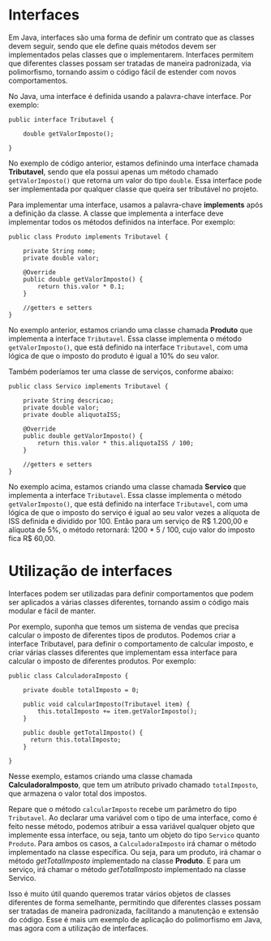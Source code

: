 # Interfaces

Em Java, interfaces são uma forma de definir um contrato que as classes devem seguir, sendo que ele define quais métodos devem ser implementados pelas classes que o implementarem. Interfaces permitem que diferentes classes possam ser tratadas de maneira padronizada, via polimorfismo, tornando assim o código fácil de estender com novos comportamentos.

No Java, uma interface é definida usando a palavra-chave interface. Por exemplo:
```
public interface Tributavel {

    double getValorImposto();

}
```
No exemplo de código anterior, estamos definindo uma interface chamada <b>Tributavel</b>, sendo que ela possui apenas um método chamado `getValorImposto()` que retorna um valor do tipo `double`. Essa interface pode ser implementada por qualquer classe que queira ser tributável no projeto.

Para implementar uma interface, usamos a palavra-chave <b>implements</b> após a definição da classe. A classe que implementa a interface deve implementar todos os métodos definidos na interface. Por exemplo:

```
public class Produto implements Tributavel {

    private String nome;
    private double valor;

    @Override
    public double getValorImposto() {
        return this.valor * 0.1;
    }

    //getters e setters
}
```

No exemplo anterior, estamos criando uma classe chamada <b>Produto</b> que implementa a interface `Tributavel`. Essa classe implementa o método `getValorImposto()`, que está definido na interface `Tributavel`, com uma lógica de que o imposto do produto é igual a 10% do seu valor.

Também poderíamos ter uma classe de serviços, conforme abaixo:


```
public class Servico implements Tributavel {

    private String descricao;
    private double valor;
    private double aliquotaISS;

    @Override
    public double getValorImposto() {
        return this.valor * this.aliquotaISS / 100;
    }

    //getters e setters
}
```
No exemplo acima, estamos criando uma classe chamada <b>Servico</b> que implementa a interface `Tributavel`. Essa classe implementa o método `getValorImposto()`, que está definido na interface `Tributavel`, com uma lógica de que o imposto do serviço é igual ao seu valor vezes a alíquota de ISS definida e dividido por 100. Então para um serviço de R$ 1.200,00 e alíquota de 5%, o método retornará: 1200 * 5 / 100, cujo valor do imposto fica R$ 60,00.

# Utilização de interfaces
Interfaces podem ser utilizadas para definir comportamentos que podem ser aplicados a várias classes diferentes, tornando assim o código mais modular e fácil de manter.

Por exemplo, suponha que temos um sistema de vendas que precisa calcular o imposto de diferentes tipos de produtos. Podemos criar a interface Tributavel, para definir o comportamento de calcular imposto, e criar várias classes diferentes que implementam essa interface para calcular o imposto de diferentes produtos. Por exemplo:

```
public class CalculadoraImposto {

    private double totalImposto = 0;

    public void calcularImposto(Tributavel item) {
        this.totalImposto += item.getValorImposto();
    }

    public double getTotalImposto() {
      return this.totalImposto;
    }

}
```

Nesse exemplo, estamos criando uma classe chamada <b>CalculadoraImposto</b>, que tem um atributo privado chamado `totalImposto`, que armazena o valor total dos impostos.

Repare que o método `calcularImposto` recebe um parâmetro do tipo `Tributavel`. Ao declarar uma variável com o tipo de uma interface, como é feito nesse método, podemos atribuir a essa variável qualquer objeto que implemente essa interface, ou seja, tanto um objeto do tipo `Servico` quanto `Produto`. Para ambos os casos, a `CalculadoraImposto` irá chamar o método implementado na classe específica. Ou seja, para um produto, irá chamar o método <i>getTotalImposto</i> implementado na classe <b>Produto</b>. E para um serviço, irá chamar o método <i>getTotalImposto</i> implementado na classe Servico.

Isso é muito útil quando queremos tratar vários objetos de classes diferentes de forma semelhante, permitindo que diferentes classes possam ser tratadas de maneira padronizada, facilitando a manutenção e extensão do código. Esse é mais um exemplo de aplicação do polimorfismo em Java, mas agora com a utilização de interfaces.
